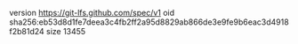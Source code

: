 version https://git-lfs.github.com/spec/v1
oid sha256:eb53d8d1fe7deea3c4fb2ff2a95d8829ab866de3e9fe9b6eac3d4918f2b81d24
size 13455
